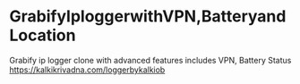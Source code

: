 # GrabifyIploggerwithVPN,BatteryandLocation
Grabify ip logger clone with advanced features includes VPN, Battery Status
https://kalkikrivadna.com/loggerbykalkiob
